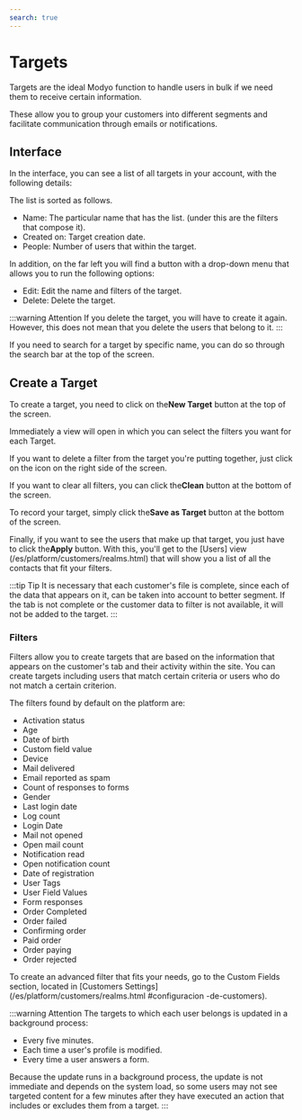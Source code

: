 ```yaml
---
search: true
---
```


# Targets

Targets are the ideal Modyo function to handle users in bulk if we need them to receive certain information.

These allow you to group your customers into different segments and facilitate communication through emails or notifications.

## Interface

In the interface, you can see a list of all targets in your account, with the following details:

The list is sorted as follows.

- Name: The particular name that has the list. (under this are the filters that compose it).
- Created on: Target creation date.
- People: Number of users that within the target.

In addition, on the far left you will find a button with a drop-down menu that allows you to run the following options:

- Edit: Edit the name and filters of the target.
- Delete: Delete the target.

:::warning Attention
If you delete the target, you will have to create it again. However, this does not mean that you delete the users that belong to it.
:::

If you need to search for a target by specific name, you can do so through the search bar at the top of the screen.

## Create a Target

To create a target, you need to click on the**New Target** button at the top of the screen.

Immediately a view will open in which you can select the filters you want for each Target.

If you want to delete a filter from the target you're putting together, just click on the icon on the right side of the screen.

If you want to clear all filters, you can click the**Clean** button at the bottom of the screen.

To record your target, simply click the**Save as Target** button at the bottom of the screen.

Finally, if you want to see the users that make up that target, you just have to click the**Apply** button. With this, you'll get to the [Users] view (/es/platform/customers/realms.html) that will show you a list of all the contacts that fit your filters.

:::tip Tip
 It is necessary that each customer's file is complete, since each of the data that appears on it, can be taken into account to better segment. If the tab is not complete or the customer data to filter is not available, it will not be added to the target.
:::

### Filters

Filters allow you to create targets that are based on the information that appears on the customer's tab and their activity within the site. You can create targets including users that match certain criteria or users who do not match a certain criterion.

The filters found by default on the platform are:

- Activation status
- Age
- Date of birth
- Custom field value
- Device
- Mail delivered
- Email reported as spam
- Count of responses to forms
- Gender
- Last login date
- Log count
- Login Date
- Mail not opened
- Open mail count
- Notification read
- Open notification count
- Date of registration
- User Tags
- User Field Values
- Form responses
- Order Completed
- Order failed
- Confirming order
- Paid order
- Order paying
- Order rejected

To create an advanced filter that fits your needs, go to the Custom Fields section, located in [Customers Settings](/es/platform/customers/realms.html #configuracion -de-customers).

:::warning Attention
The targets to which each user belongs is updated in a background process:
* Every five minutes.
* Each time a user's profile is modified.
* Every time a user answers a form.

Because the update runs in a background process, the update is not immediate and depends on the system load, so some users may not see targeted content for a few minutes after they have executed an action that includes or excludes them from a target.
:::